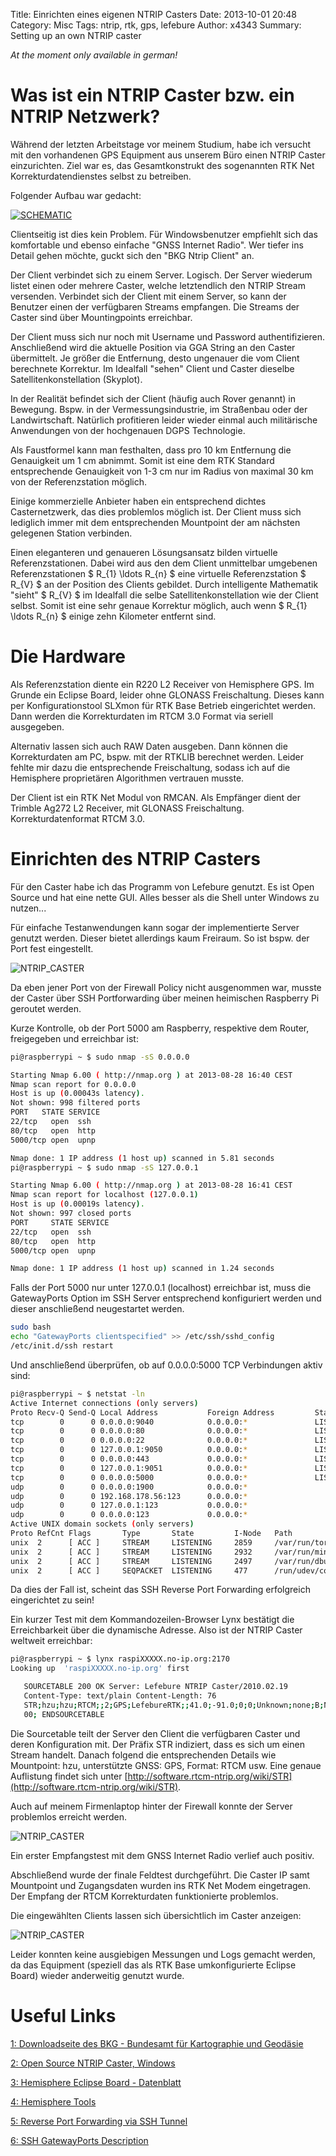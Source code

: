 Title: Einrichten eines eigenen NTRIP Casters
Date: 2013-10-01 20:48
Category: Misc
Tags: ntrip, rtk, gps, lefebure
Author: x4343
Summary: Setting up an own NTRIP caster

*At the moment only available in german!*

# Was ist ein NTRIP Caster bzw. ein NTRIP Netzwerk?

Während der letzten Arbeitstage vor meinem Studium, habe ich versucht mit den vorhandenen GPS Equipment aus unserem Büro einen NTRIP Caster einzurichten.
Ziel war es, das Gesamtkonstrukt des sogenannten RTK Net Korrekturdatendienstes selbst zu betreiben.

Folgender Aufbau war gedacht:

[ ![SCHEMATIC](/static/pictures/ntrip/thumbs/schematic.jpg "Schematic") ](/static/pictures/ntrip/schematic.jpg)

Clientseitig ist dies kein Problem. Für Windowsbenutzer empfiehlt sich das komfortable und ebenso einfache "GNSS Internet Radio".
Wer tiefer ins Detail gehen möchte, guckt sich den "BKG Ntrip Client" an.

Der Client verbindet sich zu einem Server. Logisch. Der Server wiederum listet einen oder mehrere Caster, welche letztendlich den NTRIP Stream versenden.
Verbindet sich der Client mit einem Server, so kann der Benutzer einen der verfügbaren Streams empfangen. Die Streams der Caster sind über Mountingpoints erreichbar.

Der Client muss sich nur noch mit Username und Password authentifizieren. Anschließend wird die aktuelle Position via GGA String an den Caster übermittelt.
Je größer die Entfernung, desto ungenauer die vom Client berechnete Korrektur. Im Idealfall "sehen" Client und Caster dieselbe Satellitenkonstellation (Skyplot).

In der Realität befindet sich der Client (häufig auch Rover genannt) in Bewegung. Bspw. in der Vermessungsindustrie, im Straßenbau oder der Landwirtschaft.
Natürlich profitieren leider wieder einmal auch militärische Anwendungen von der hochgenauen DGPS Technologie.

Als Faustformel kann man festhalten, dass pro 10 km Entfernung die Genauigkeit um 1 cm abnimmt. Somit ist eine dem RTK Standard entsprechende Genauigkeit von 1-3 cm 
nur im Radius von maximal 30 km von der Referenzstation möglich.

Einige kommerzielle Anbieter haben ein entsprechend dichtes Casternetzwerk, das dies problemlos möglich ist. Der Client muss sich lediglich immer mit dem entsprechenden
Mountpoint der am nächsten gelegenen Station verbinden.

Einen eleganteren und genaueren Lösungsansatz bilden virtuelle Referenzstationen. Dabei wird aus den dem Client unmittelbar umgebenen Referenzstationen $ R_{1} \ldots R_{n} $
eine virtuelle Referenzstation $ R_{V} $ an der Position des Clients gebildet. Durch intelligente Mathematik "sieht" $ R_{V} $ im Idealfall die selbe Satellitenkonstellation wie der Client selbst.
Somit ist eine sehr genaue Korrektur möglich, auch wenn $ R_{1} \ldots R_{n} $ einige zehn Kilometer entfernt sind.

# Die Hardware

Als Referenzstation diente ein R220 L2 Receiver von Hemisphere GPS. Im Grunde ein Eclipse Board, leider ohne GLONASS Freischaltung. Dieses kann per Konfigurationstool
SLXmon für RTK Base Betrieb eingerichtet werden. Dann werden die Korrekturdaten im RTCM 3.0
Format via seriell ausgegeben.

Alternativ lassen sich auch RAW Daten ausgeben. Dann können die Korrekturdaten am PC, bspw. mit der RTKLIB berechnet werden.
Leider fehlte mir dazu die entsprechende Freischaltung, sodass ich auf die Hemisphere proprietären Algorithmen vertrauen musste.

Der Client ist ein RTK Net Modul von RMCAN. Als Empfänger dient der Trimble Ag272 L2 Receiver, mit GLONASS Freischaltung. Korrekturdatenformat RTCM 3.0.


# Einrichten des NTRIP Casters

Für den Caster habe ich das Programm von Lefebure genutzt. Es ist Open Source und hat eine nette GUI.
Alles besser als die Shell unter Windows zu nutzen...

Für einfache Testanwendungen kann sogar der implementierte Server genutzt werden. Dieser bietet allerdings kaum Freiraum. So ist bspw. der Port fest eingestellt.

![NTRIP_CASTER](/static/pictures/ntrip/ntrip_caster.png "Lefebure NTRIP Caster")

Da eben jener Port von der Firewall Policy nicht ausgenommen war, musste der Caster über SSH Portforwarding über meinen heimischen Raspberry Pi geroutet werden.

Kurze Kontrolle, ob der Port 5000 am Raspberry, respektive dem Router, freigegeben und erreichbar ist:

``` bash
pi@raspberrypi ~ $ sudo nmap -sS 0.0.0.0

Starting Nmap 6.00 ( http://nmap.org ) at 2013-08-28 16:40 CEST
Nmap scan report for 0.0.0.0
Host is up (0.00043s latency).
Not shown: 998 filtered ports
PORT   STATE SERVICE
22/tcp   open  ssh
80/tcp   open  http
5000/tcp open  upnp

Nmap done: 1 IP address (1 host up) scanned in 5.81 seconds
pi@raspberrypi ~ $ sudo nmap -sS 127.0.0.1

Starting Nmap 6.00 ( http://nmap.org ) at 2013-08-28 16:41 CEST
Nmap scan report for localhost (127.0.0.1)
Host is up (0.00019s latency).
Not shown: 997 closed ports
PORT     STATE SERVICE
22/tcp   open  ssh
80/tcp   open  http
5000/tcp open  upnp

Nmap done: 1 IP address (1 host up) scanned in 1.24 seconds
```

Falls der Port 5000 nur unter 127.0.0.1 (localhost) erreichbar ist, muss die GatewayPorts Option im SSH Server entsprechend konfiguriert werden und dieser anschließend neugestartet werden.


``` bash
sudo bash
echo "GatewayPorts clientspecified" >> /etc/ssh/sshd_config
/etc/init.d/ssh restart
```

Und anschließend überprüfen, ob auf 0.0.0.0:5000 TCP Verbindungen aktiv sind:

``` bash
pi@raspberrypi ~ $ netstat -ln
Active Internet connections (only servers)
Proto Recv-Q Send-Q Local Address           Foreign Address         State
tcp        0      0 0.0.0.0:9040            0.0.0.0:*               LISTEN
tcp        0      0 0.0.0.0:80              0.0.0.0:*               LISTEN
tcp        0      0 0.0.0.0:22              0.0.0.0:*               LISTEN
tcp        0      0 127.0.0.1:9050          0.0.0.0:*               LISTEN
tcp        0      0 0.0.0.0:443             0.0.0.0:*               LISTEN
tcp        0      0 127.0.0.1:9051          0.0.0.0:*               LISTEN
tcp        0      0 0.0.0.0:5000            0.0.0.0:*               LISTEN
udp        0      0 0.0.0.0:1900            0.0.0.0:*
udp        0      0 192.168.178.56:123      0.0.0.0:*
udp        0      0 127.0.0.1:123           0.0.0.0:*
udp        0      0 0.0.0.0:123             0.0.0.0:*
Active UNIX domain sockets (only servers)
Proto RefCnt Flags       Type       State         I-Node   Path
unix  2      [ ACC ]     STREAM     LISTENING     2859     /var/run/tor/control
unix  2      [ ACC ]     STREAM     LISTENING     2932     /var/run/minissdpd.sock
unix  2      [ ACC ]     STREAM     LISTENING     2497     /var/run/dbus/system_bus_socket
unix  2      [ ACC ]     SEQPACKET  LISTENING     477      /run/udev/control
```

Da dies der Fall ist, scheint das SSH Reverse Port Forwarding erfolgreich eingerichtet zu sein!

Ein kurzer Test mit dem Kommandozeilen-Browser Lynx bestätigt die Erreichbarkeit über die dynamische Adresse.
Also ist der NTRIP Caster weltweit erreichbar:

``` bash
pi@raspberrypi ~ $ lynx raspiXXXXX.no-ip.org:2170
Looking up  'raspiXXXXX.no-ip.org' first

   SOURCETABLE 200 OK Server: Lefebure NTRIP Caster/2010.02.19
   Content-Type: text/plain Content-Length: 76
   STR;hzu;hzu;RTCM;;2;GPS;LefebureRTK;;41.0;-91.0;0;0;Unknown;none;B;N;96
   00; ENDSOURCETABLE
```

Die Sourcetable teilt der Server den Client die verfügbaren Caster und deren Konfiguration mit.
Der Präfix STR indiziert, dass es sich um einen Stream handelt. 
Danach folgend die entsprechenden Details wie Mountpoint: hzu, unterstützte GNSS: GPS, Format: RTCM usw.
Eine genaue Auflistung findet sich unter [http://software.rtcm-ntrip.org/wiki/STR](http://software.rtcm-ntrip.org/wiki/STR).

Auch auf meinem Firmenlaptop hinter der Firewall konnte der Server problemlos erreicht werden.

![NTRIP_CASTER](/static/pictures/ntrip/raspi_ntrip.png "Firefox NTRIP Caster")

Ein erster Empfangstest mit dem GNSS Internet Radio verlief auch positiv.

Abschließend wurde der finale Feldtest durchgeführt.
Die Caster IP samt Mountpoint und Zugangsdaten wurden ins RTK Net Modem eingetragen. Der Empfang der RTCM Korrekturdaten funktionierte problemlos.

Die eingewählten Clients lassen sich übersichtlich im Caster anzeigen:

![NTRIP_CASTER](/static/pictures/ntrip/ntrip_clientlist.png "NTRIP Clientlist")

Leider konnten keine ausgiebigen Messungen und Logs gemacht werden, da das Equipment (speziell das als RTK Base umkonfigurierte Eclipse Board) wieder anderweitig genutzt wurde.


# Useful Links
 
[1: Downloadseite des BKG - Bundesamt für Kartographie und Geodäsie](http://igs.bkg.bund.de/ntrip/download)

[2: Open Source NTRIP Caster, Windows](http://lefebure.com/software/ntripcaster/)

[3: Hemisphere Eclipse Board - Datenblatt](http://www.canalgeomatics.com/product_files/hemisphere-gps-eclipse-oem-board-datasheet_195.pdf)

[4: Hemisphere Tools](http://www.hemispheregps.com/Support/MarineOEMSurveyConstruction/Receivers/Software/tabid/558/Default.aspx)

[5: Reverse Port Forwarding via SSH Tunnel](http://toic.org/blog/2009/reverse-ssh-port-forwarding/#.UksoCXhDu5k)

[6: SSH GatewayPorts Description](http://www.snailbook.com/faq/gatewayports.auto.html)



